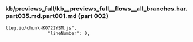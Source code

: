 ### kb/previews_full/kb__previews_full__flows__all_branches.har.part035.md.part001.md (part 002)

```md
lteg.io/chunk-KO722YSM.js",
                "lineNumber": 0,
             
```

```
